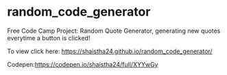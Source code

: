 # random_code_generator

Free Code Camp Project: Random Quote Generator, generating new quotes everytime a button is clicked!

To view click here: https://shaistha24.github.io/random_code_generator/

Codepen:https://codepen.io/shaistha24/full/XYYwGy
